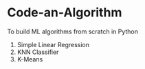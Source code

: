 # Code-an-Algorithm
To build ML algorithms from scratch in Python
1. Simple Linear Regression
2. KNN Classifier
3. K-Means
